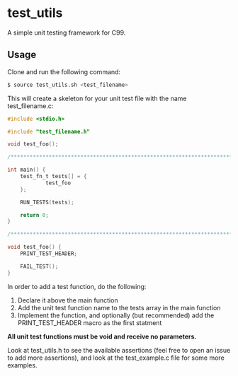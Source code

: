 # test_utils
A simple unit testing framework for C99.

## Usage
Clone and run the following command:

```bash
$ source test_utils.sh <test_filename>
```
This will create a skeleton for your unit test file with the name test_filename.c:

```C
#include <stdio.h>

#include "test_filename.h"

void test_foo();

/**********************************************************************************************************************/

int main() {
    test_fn_t tests[] = {
            test_foo
    };

    RUN_TESTS(tests);

    return 0;
}

/**********************************************************************************************************************/

void test_foo() {
    PRINT_TEST_HEADER;

    FAIL_TEST();
}
```

In order to add a test function, do the following:
1. Declare it above the main function
2. Add the unit test function name to the tests array in the main function
3. Implement the function, and optionally (but recommended) add the PRINT_TEST_HEADER macro as the first statment

**All unit test functions must be void and receive no parameters.**

Look at test_utils.h to see the available assertions (feel free to open an issue to add more assertions), and look at the test_example.c file for some more examples.

